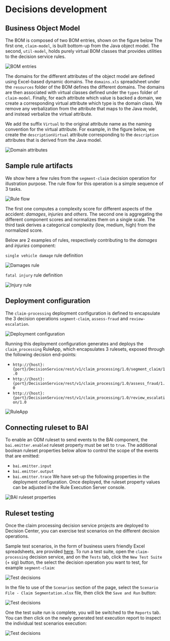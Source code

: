 # Decisions development

## Business Object Model

The BOM is composed of two BOM entries, shown on the figure below The first one, `claim-model`, is built bottom-up from the Java object model. The second, `util-model`, holds purely virtual BOM classes that provides utilities to the decision service rules.

![BOM entries](images/odm-bom.png "BOM entries")

The domains for the different attributes of the object model are defined using Excel-based dynamic domains. The `domains.xls` spreadsheet under the `resources` folder of the BOM defines the different domains.
The domains are then associated with virtual classes defined under the `types` folder of `claim-model`. Finally, for each attribute which value is backed a domain, we create a corresponding virtual attribute which type is the domain class. We remove any verbalization from the attribute that maps to the Java model, and instead verbalize the virtual attribute.

We add the suffix `Virtual` to the original attribute name as the naming convention for the virtual attribute. For example, in the figure below, we create the `descriptionVirtual` attribute corresponding to the `description` attributes that is derived from the Java model.

![Domain attributes](images/odm-domain-attributes.png "Domain attributes")

## Sample rule artifacts

We show here a few rules from the `segment-claim` decision operation for illustration purpose. The rule flow for this operation is a simple sequence of 3 tasks.

![Rule flow](images/odm-segment-claim-flow.png "Rule flow")

The first one computes a complexity score for different aspects of the accident: *damages*, *injuries* and *others*. The second one is aggregating the different component scores and normalizes them on a single scale. The third task  derives a categorical complexity (low, medium, high) from the normalized score.

Below are 2 examples of rules, respectively contributing to the *damages* and *injuries* component:

`single vehicle damage` rule definition

![Damages rule](images/damages-rule.png "Damages rule")

`fatal injury` rule definition

![Injury rule](images/injury-rule.png "Injury rule")

## Deployment configuration

The `claim-processing` deployment configuration is defined to encapsulate the 3 decision operations `segment-claim`, `assess-fraud` and `review-escalation`.

![Deployment configuration](images/odm-deployment-config.png "Deployment configuration")

Running this deployment configuration generates and deploys the `claim_processing` RuleApp, which encapsulates 3 rulesets, exposed through the following decision end-points:

- `http://{host}:{port}/DecisionService/rest/v1/claim_processing/1.0/segment_claim/1.0`
- `http://{host}:{port}/DecisionService/rest/v1/claim_processing/1.0/assess_fraud/1.0`
- `http://{host}:{port}/DecisionService/rest/v1/claim_processing/1.0/review_escalation/1.0`

![RuleApp](images/odm-ruleapp.png "RuleApp")

## Connecting ruleset to BAI
To enable an ODM ruleset to send events to the BAI component, the `bai.emitter.enabled` ruleset property must be set to `true`. The additional boolean ruleset properties below allow to control the scope of the events that are emitted:
- `bai.emitter.input`
- `bai.emitter.output`
- `bai.emitter.trace`
We have set-up the following properties in the deployment configuration. Once deployed, the ruleset property values can be adjusted in the Rule Execution Server console.

![BAI ruleset properties](images/odm-bai-properties.png "BAI ruleset properties")

## Ruleset testing
Once the claim processing decision service projects are deployed to Decision Center, you can exercise test scenarios on the different decision operations.

Sample test scenarios, in the form of business users friendly Excel spreadsheets, are provided [here](https://github.com/ibm-cloud-architecture/denim-compute/tree/master/solution/odm/test). To run a test suite, open the `claim-processing` decision service, and on the `Tests` tab, click the `New Test Suite` (+ sig) button, the select the decision operation you want to test, for example `segment-claim`:

![Test decisions](images/decision-testing-1.png)

In the file to use of the `Scenarios` section of the page, select the `Scenario File - Claim Segmentation.xlsx` file, then click the `Save and Run` button:

![Test decisions](images/decision-testing-2.png)

One the test suite run is complete, you will be switched to the `Reports` tab. You can then click on the newly generated test execution report to inspect the individual test scenarios execution:

![Test decisions](images/decision-testing-3.png)

